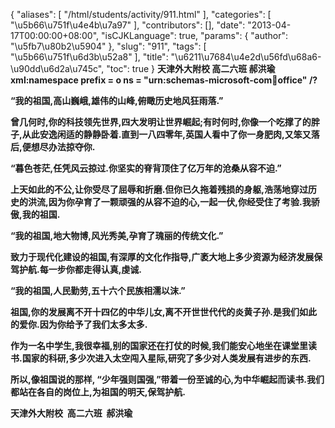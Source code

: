 {
    "aliases": [
        "/html/students/activity/911.html"
    ],
    "categories": [
        "\u5b66\u751f\u4e4b\u7a97"
    ],
    "contributors": [],
    "date": "2013-04-17T00:00:00+08:00",
    "isCJKLanguage": true,
    "params": {
        "author": "\u5fb7\u80b2\u5904"
    },
    "slug": "911",
    "tags": [
        "\u5b66\u751f\u6d3b\u52a8"
    ],
    "title": "\u6211\u7684\u4e2d\u56fd\u68a6-\u90dd\u6d2a\u745c",
    "toc": true
}
**天津外大附校 高二六班 郝洪瑜xml:namespace prefix = o ns = "urn:schemas-microsoft-com:office:office" /?**

**“我的祖国,高山巍峨,雄伟的山峰,俯瞰历史地风狂雨落.”**

**曾几何时,你的科技领先世界,四大发明让世界崛起;有时何时,你像一个吃撑了的胖子,从此安逸闲适的静静卧着.直到一八四零年,英国人看中了你一身肥肉,又笨又落后,便想尽办法掠夺你.**

**“暮色苍茫,任凭风云掠过.你坚实的脊背顶住了亿万年的沧桑从容不迫.”**

**上天如此的不公,让你受尽了屈辱和折磨.但你已久拖着残损的身躯,浩荡地穿过历史的洪流,因为你孕育了一颗顽强的从容不迫的心,一起一伏,你经受住了考验.我骄傲,我的祖国.**

**“我的祖国,地大物博,风光秀美,孕育了瑰丽的传统文化.”**

**致力于现代化建设的祖国,有深厚的文化作指导,广袤大地上多少资源为经济发展保驾护航.每一步你都走得认真,虔诚.**

**“我的祖国,人民勤劳,五十六个民族相濡以沫.”**

**祖国,你的发展离不开十四亿的中华儿女,离不开世世代代的炎黄子孙.是我们如此的爱你.因为你给予了我们太多太多.**

**作为一名中学生,我很幸福,别的国家还在打仗的时候,我们能安心地坐在课堂里读书.国家的科研,多少次进入太空闯入星际,研究了多少对人类发展有进步的东西.** 

**所以,像祖国说的那样, “少年强则国强,”带着一份至诚的心,为中华崛起而读书.我们都站在各自的岗位上,为祖国的明天,保驾护航.** 

**天津外大附校  高二六班  郝洪瑜**

